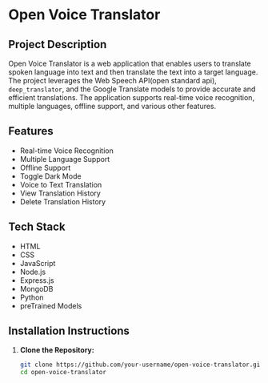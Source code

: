 
# Open Voice Translator

## Project Description
Open Voice Translator is a web application that enables users to translate spoken language into text and then translate the text into a target language. The project leverages the Web Speech API(open standard api), `deep_translator`, and the Google Translate models to provide accurate and efficient translations. The application supports real-time voice recognition, multiple languages, offline support, and various other features.

## Features
- Real-time Voice Recognition
- Multiple Language Support
- Offline Support
- Toggle Dark Mode
- Voice to Text Translation
- View Translation History
- Delete Translation History

## Tech Stack
- HTML
- CSS
- JavaScript
- Node.js
- Express.js
- MongoDB
- Python
- preTrained Models

## Installation Instructions
1. **Clone the Repository:**
   ```sh
   git clone https://github.com/your-username/open-voice-translator.git
   cd open-voice-translator
